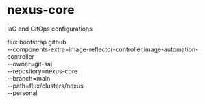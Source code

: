 # nexus-core
IaC and GitOps configurations

flux bootstrap github \
  --components-extra=image-reflector-controller,image-automation-controller \
  --owner=git-saj \
  --repository=nexus-core \
  --branch=main \
  --path=flux/clusters/nexus \
  --personal
